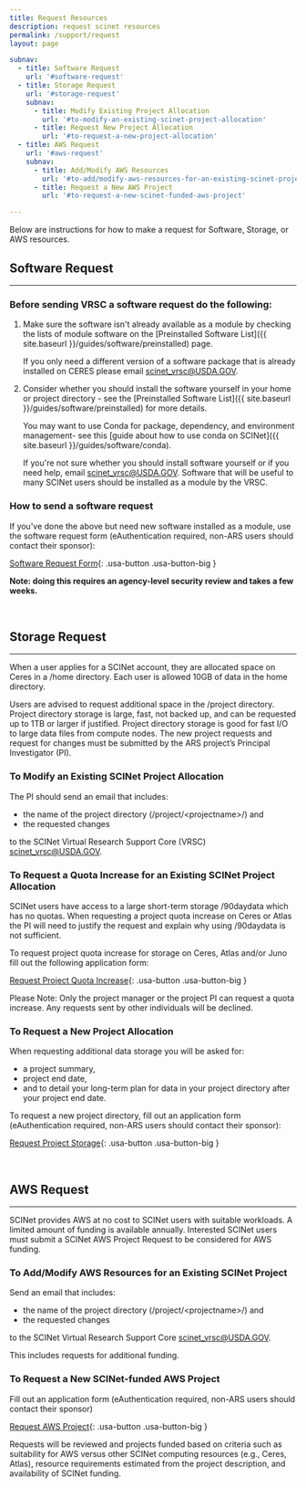 ```yaml
---
title: Request Resources
description: request scinet resources
permalink: /support/request
layout: page

subnav:
  - title: Software Request
    url: '#software-request'
  - title: Storage Request
    url: '#storage-request'
    subnav:
      - title: Modify Existing Project Allocation
        url: '#to-modify-an-existing-scinet-project-allocation'
      - title: Request New Project Allocation
        url: '#to-request-a-new-project-allocation'
  - title: AWS Request
    url: '#aws-request'
    subnav: 
      - title: Add/Modify AWS Resources 
        url: '#to-add/modify-aws-resources-for-an-existing-scinet-project'
      - title: Request a New AWS Project 
        url: '#to-request-a-new-scinet-funded-aws-project'

---
```


Below are instructions for how to make a request for Software, Storage, or AWS resources.

## Software Request
---
### Before sending VRSC a software request do the following:

1. Make sure the software isn't already available as a module by checking the lists of module software on the [Preinstalled Software List]({{ site.baseurl }}/guides/software/preinstalled) page.

   If you only need a different version of a software package that is already installed on CERES please email [scinet_vrsc@USDA.GOV](mailto:scinet_vrsc@USDA.GOV?subject=software%20request%20-%20add%20different%20version).

2. Consider whether you should install the software yourself in your home or project directory - see the [Preinstalled Software List]({{ site.baseurl }}/guides/software/preinstalled) for more details.

   You may want to use Conda for package, dependency, and environment management- see this [guide about how to use conda on SCINet]({{ site.baseurl }}/guides/software/conda).

   If you're not sure whether you should install software yourself or if you need help, email [scinet_vrsc@USDA.GOV](mailto:scinet_vrsc@USDA.GOV?subject=help%20with%20software). Software that will be useful to many SCINet users should be installed as a module by the VRSC.


### How to send a software request
If you've done the above but need new software installed as a module, use the software request form (eAuthentication required, non-ARS users should contact their sponsor):

[Software Request Form](https://apps.gov.powerapps.us/play/e/a3bf43b2-009c-43c2-9c4f-bcb2d87972fb/a/5b3265ab-3a98-4405-8557-01c1342690f7){: .usa-button .usa-button-big }

**Note: doing this requires an agency-level security review and takes a few weeks.**

<br>

## Storage Request
---

When a user applies for a SCINet account, they are allocated space on Ceres in a /home directory. Each user is allowed 10GB of data in the home directory. 

Users are advised to request additional space in the /project directory. Project directory storage is large, fast, not backed up, and can be requested up to 1TB or larger if justified. Project directory storage is good for fast I/O to large data files from compute nodes. The new project requests and request for changes must be submitted by the ARS project’s Principal Investigator (PI). 

### To Modify an Existing SCINet Project Allocation
The PI should send an email that includes:
* the name of the project directory (/project/\<projectname>/) and 
* the requested changes 

to the SCINet Virtual Research Support Core (VRSC) [scinet_vrsc@USDA.GOV](mailto:scinet_vrsc@USDA.GOV?subject=modify%20project%20allocation).

### To Request a Quota Increase for an Existing SCINet Project Allocation
SCINet users have access to a large short-term storage /90daydata which has no quotas. When requesting a project quota increase on Ceres or Atlas the PI will need to justify the request and explain why using /90daydata is not sufficient. 

To request project quota increase for storage on Ceres, Atlas and/or Juno fill out the following application form:

[Request Project Quota Increase](https://forms.office.com/g/ntnKBzJiKx){: .usa-button .usa-button-big }

Please Note: Only the project manager or the project PI can request a quota increase. Any requests sent by other individuals will be declined.

### To Request a New Project Allocation
When requesting additional data storage you will be asked for:
* a project summary, 
* project end date, 
* and to detail your long-term plan for data in your project directory after your project end date.

To request a new project directory, fill out an application form (eAuthentication required, non-ARS users should contact their sponsor):

[Request Project Storage](https://forms.office.com/g/wD9rYarVyn){: .usa-button .usa-button-big }


<br>

## AWS Request
---
SCINet provides AWS at no cost to SCINet users with suitable workloads. A limited amount of funding is available annually. Interested SCINet users must submit a SCINet AWS Project Request to be considered for AWS funding.

### To Add/Modify AWS Resources for an Existing SCINet Project 
Send an email that includes:
* the name of the project directory (/project/\<projectname>/) and 
* the requested changes

to the SCINet Virtual Research Support Core [scinet_vrsc@USDA.GOV](mailto:scinet_vrsc@USDA.GOV?subject=add%20AWS%20to%20SCINet%20project). 

This includes requests for additional funding.


### To Request a New SCINet-funded AWS Project 
Fill out an application form (eAuthentication required, non-ARS users should contact their sponsor)

[Request AWS Project](https://usda-scinet.atlassian.net/servicedesk/customer/portal/4/group/13/create/63){: .usa-button .usa-button-big }

Requests will be reviewed and projects funded based on criteria such as suitability for AWS versus other SCINet computing resources (e.g., Ceres, Atlas), resource requirements estimated from the project description, and availability of SCINet funding.
